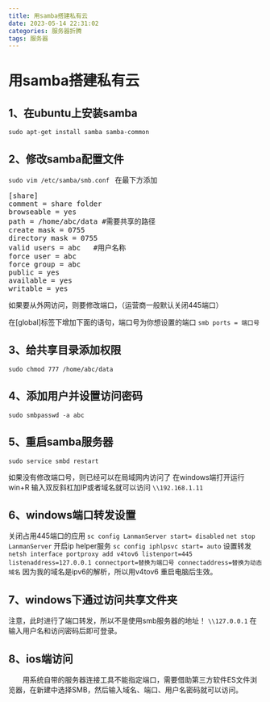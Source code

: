 ```yaml
---
title: 用samba搭建私有云
date: 2023-05-14 22:31:02
categories: 服务器折腾
tags: 服务器
---
```

# 用samba搭建私有云
## 1、在ubuntu上安装samba
`sudo apt-get install samba samba-common`

## 2、修改samba配置文件
`sudo vim /etc/samba/smb.conf `
在最下方添加
<pre>
[share]
comment = share folder
browseable = yes
path = /home/abc/data #需要共享的路径
create mask = 0755
directory mask = 0755  
valid users = abc   #用户名称
force user = abc
force group = abc
public = yes
available = yes
writable = yes </pre>

如果要从外网访问，则要修改端口，（运营商一般默认关闭445端口）

在[global]标签下增加下面的语句，端口号为你想设置的端口
`smb ports = 端口号`

## 3、给共享目录添加权限
`sudo chmod 777 /home/abc/data`

## 4、添加用户并设置访问密码
`sudo smbpasswd -a abc`

## 5、重启samba服务器
`sudo service smbd restart`

如果没有修改端口号，则已经可以在局域网内访问了
在windows端打开运行 win+R
输入双反斜杠加IP或者域名就可以访问
`\\192.168.1.11`

## 6、windows端口转发设置
关闭占用445端口的应用
`sc config LanmanServer start= disabled`
`net stop LanmanServer`
开启ip helper服务
`sc config iphlpsvc start= auto`
设置转发
`netsh interface portproxy add v4tov6 listenport=445 listenaddress=127.0.0.1 connectport=替换为端口号 connectaddress=替换为动态域名`
因为我的域名是ipv6的解析，所以用v4tov6
重启电脑后生效。

## 7、windows下通过访问共享文件夹
注意，此时进行了端口转发，所以不是使用smb服务器的地址！
`\\127.0.0.1`
在输入用户名和访问密码后即可登录。

## 8、ios端访问
&emsp;&emsp;用系统自带的服务器连接工具不能指定端口，需要借助第三方软件ES文件浏览器，在新建中选择SMB，然后输入域名、端口、用户名密码就可以访问。